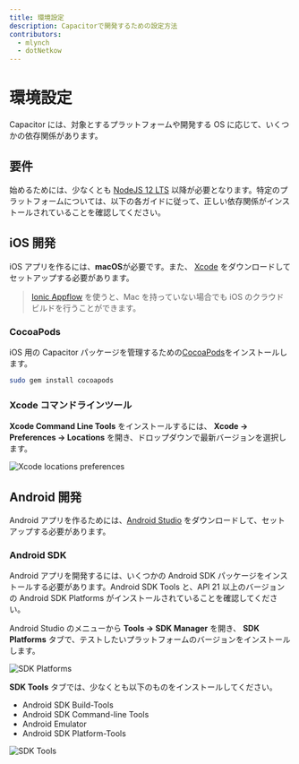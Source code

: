 ```yaml
---
title: 環境設定
description: Capacitorで開発するための設定方法
contributors:
  - mlynch
  - dotNetkow
---
```


# 環境設定

Capacitor には、対象とするプラットフォームや開発する OS に応じて、いくつかの依存関係があります。

## 要件

始めるためには、少なくとも [NodeJS 12 LTS](https://nodejs.org) 以降が必要となります。特定のプラットフォームについては、以下の各ガイドに従って、正しい依存関係がインストールされていることを確認してください。

## iOS 開発

iOS アプリを作るには、**macOS**が必要です。また、 [Xcode](https://developer.apple.com/xcode/) をダウンロードしてセットアップする必要があります。

> [Ionic Appflow](http://ionicframework.com/appflow) を使うと、Mac を持っていない場合でも iOS のクラウドビルドを行うことができます。

### CocoaPods

iOS 用の Capacitor パッケージを管理するための[CocoaPods](https://cocoapods.org/)をインストールします。

```bash
sudo gem install cocoapods
```

### Xcode コマンドラインツール

**Xcode Command Line Tools** をインストールするには、 **Xcode -> Preferences -> Locations** を開き、ドロップダウンで最新バージョンを選択します。

![Xcode locations preferences](/assets/img/docs/ios/xcode-preferences-location.png)

## Android 開発

Android アプリを作るためには、[Android Studio](https://developer.android.com/studio/index.html) をダウンロードして、セットアップする必要があります。

### Android SDK

Android アプリを開発するには、いくつかの Android SDK パッケージをインストールする必要があります。Android SDK Tools と、API 21 以上のバージョンの Android SDK Platforms がインストールされていることを確認してください。

Android Studio のメニューから **Tools -> SDK Manager** を開き、 **SDK Platforms** タブで、テストしたいプラットフォームのバージョンをインストールします。

![SDK Platforms](/assets/img/docs/android/sdk-platforms.png)

**SDK Tools** タブでは、少なくとも以下のものをインストールしてください。

- Android SDK Build-Tools
- Android SDK Command-line Tools
- Android Emulator
- Android SDK Platform-Tools

![SDK Tools](/assets/img/docs/android/sdk-tools.png)

